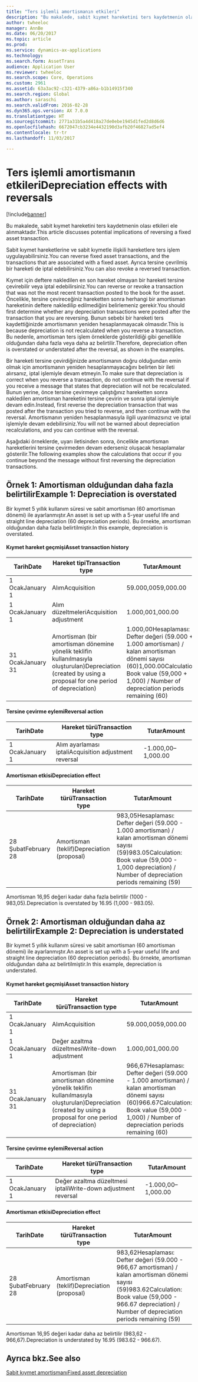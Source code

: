 ```yaml
---
title: "Ters işlemli amortismanın etkileri"
description: "Bu makalede, sabit kıymet hareketini ters kaydetmenin olası etkileri ele alınmaktadır."
author: twheeloc
manager: AnnBe
ms.date: 06/20/2017
ms.topic: article
ms.prod: 
ms.service: dynamics-ax-applications
ms.technology: 
ms.search.form: AssetTrans
audience: Application User
ms.reviewer: twheeloc
ms.search.scope: Core, Operations
ms.custom: 2961
ms.assetid: 63a3ac92-c321-4379-a86a-b1b14915f340
ms.search.region: Global
ms.author: saraschi
ms.search.validFrom: 2016-02-28
ms.dyn365.ops.version: AX 7.0.0
ms.translationtype: HT
ms.sourcegitcommit: 2771a31b5a4d418a27de0ebe1945d1fed2d8d6d6
ms.openlocfilehash: 6672047cb3234e4432190d3afb20f46827ad5ef4
ms.contentlocale: tr-tr
ms.lasthandoff: 11/03/2017

---
```


# <a name="depreciation-effects-with-reversals"></a><span data-ttu-id="a5474-103">Ters işlemli amortismanın etkileri</span><span class="sxs-lookup"><span data-stu-id="a5474-103">Depreciation effects with reversals</span></span>

[!include[banner](../includes/banner.md)]


<span data-ttu-id="a5474-104">Bu makalede, sabit kıymet hareketini ters kaydetmenin olası etkileri ele alınmaktadır.</span><span class="sxs-lookup"><span data-stu-id="a5474-104">This article discusses potential implications of reversing a fixed asset transaction.</span></span> 

<span data-ttu-id="a5474-105">Sabit kıymet hareketlerine ve sabit kıymetle ilişkili hareketlere ters işlem uygulayabilirsiniz.</span><span class="sxs-lookup"><span data-stu-id="a5474-105">You can reverse fixed asset transactions, and the transactions that are associated with a fixed asset.</span></span> <span data-ttu-id="a5474-106">Ayrıca tersine çevrilmiş bir hareketi de iptal edebilirsiniz.</span><span class="sxs-lookup"><span data-stu-id="a5474-106">You can also revoke a reversed transaction.</span></span> 

<span data-ttu-id="a5474-107">Kıymet için deftere nakledilen en son hareket olmayan bir hareketi tersine çevirebilir veya iptal edebilirsiniz.</span><span class="sxs-lookup"><span data-stu-id="a5474-107">You can reverse or revoke a transaction that was not the most recent transaction posted to the book for the asset.</span></span> <span data-ttu-id="a5474-108">Öncelikle, tersine çevireceğiniz hareketten sonra herhangi bir amortisman hareketinin deftere nakledilip edilmediğini belirlemeniz gerekir.</span><span class="sxs-lookup"><span data-stu-id="a5474-108">You should first determine whether any depreciation transactions were posted after the transaction that you are reversing.</span></span> <span data-ttu-id="a5474-109">Bunun sebebi bir hareketi ters kaydettiğinizde amortismanın yeniden hesaplanmayacak olmasıdır.</span><span class="sxs-lookup"><span data-stu-id="a5474-109">This is because depreciation is not recalculated when you reverse a transaction.</span></span> <span data-ttu-id="a5474-110">Bu nedenle, amortisman ters işlem örneklerde gösterildiği gibi genellikle olduğundan daha fazla veya daha az belirtilir.</span><span class="sxs-lookup"><span data-stu-id="a5474-110">Therefore, depreciation often is overstated or understated after the reversal, as shown in the examples.</span></span> 

<span data-ttu-id="a5474-111">Bir hareketi tersine çevirdiğinizde amortismanın doğru olduğundan emin olmak için amortismanın yeniden hesaplanmayacağını belirten bir ileti alırsanız, iptal işlemiyle devam etmeyin.</span><span class="sxs-lookup"><span data-stu-id="a5474-111">To make sure that depreciation is correct when you reverse a transaction, do not continue with the reversal if you receive a message that states that depreciation will not be recalculated.</span></span> <span data-ttu-id="a5474-112">Bunun yerine, önce tersine çevirmeye çalıştığınız hareketten sonra nakledilen amortisman hareketini tersine çevirin ve sonra iptal işlemiyle devam edin.</span><span class="sxs-lookup"><span data-stu-id="a5474-112">Instead, first reverse the depreciation transaction that was posted after the transaction you tried to reverse, and then continue with the reversal.</span></span> <span data-ttu-id="a5474-113">Amortismanın yeniden hesaplanmasıyla ilgili uyarılmazsınız ve iptal işlemiyle devam edebilirsiniz.</span><span class="sxs-lookup"><span data-stu-id="a5474-113">You will not be warned about depreciation recalculations, and you can continue with the reversal.</span></span> 

<span data-ttu-id="a5474-114">Aşağıdaki örneklerde, uyarı iletisinden sonra, öncelikle amortisman hareketlerini tersine çevirmeden devam ederseniz oluşacak hesaplamalar gösterilir.</span><span class="sxs-lookup"><span data-stu-id="a5474-114">The following examples show the calculations that occur if you continue beyond the message without first reversing the depreciation transactions.</span></span>

## <a name="example-1-depreciation-is-overstated"></a><span data-ttu-id="a5474-115"> Örnek 1: Amortisman olduğundan daha fazla belirtilir</span><span class="sxs-lookup"><span data-stu-id="a5474-115">Example 1: Depreciation is overstated</span></span>
<span data-ttu-id="a5474-116">Bir kıymet 5 yıllık kullanım süresi ve sabit amortisman (60 amortisman dönemi) ile ayarlanmıştır.</span><span class="sxs-lookup"><span data-stu-id="a5474-116">An asset is set up with a 5-year useful life and straight line depreciation (60 depreciation periods).</span></span> <span data-ttu-id="a5474-117">Bu örnekte, amortisman olduğundan daha fazla belirtilmiştir.</span><span class="sxs-lookup"><span data-stu-id="a5474-117">In this example, depreciation is overstated.</span></span>
#### <a name="asset-transaction-history"></a><span data-ttu-id="a5474-118">Kıymet hareket geçmişi</span><span class="sxs-lookup"><span data-stu-id="a5474-118">Asset transaction history</span></span>

| <span data-ttu-id="a5474-119">Tarih</span><span class="sxs-lookup"><span data-stu-id="a5474-119">Date</span></span>       | <span data-ttu-id="a5474-120">Hareket tipi</span><span class="sxs-lookup"><span data-stu-id="a5474-120">Transaction type</span></span>                                                          | <span data-ttu-id="a5474-121">Tutar</span><span class="sxs-lookup"><span data-stu-id="a5474-121">Amount</span></span>                                    |
|------------|---------------------------------------------------------------------------|-------------------------------------------|
| <span data-ttu-id="a5474-122">1 Ocak</span><span class="sxs-lookup"><span data-stu-id="a5474-122">January 1</span></span>  | <span data-ttu-id="a5474-123">Alım</span><span class="sxs-lookup"><span data-stu-id="a5474-123">Acquisition</span></span>                                                               | <span data-ttu-id="a5474-124">59.000,00</span><span class="sxs-lookup"><span data-stu-id="a5474-124">59,000.00</span></span>                                 |
| <span data-ttu-id="a5474-125">1 Ocak</span><span class="sxs-lookup"><span data-stu-id="a5474-125">January 1</span></span>  | <span data-ttu-id="a5474-126">Alım düzeltmeleri</span><span class="sxs-lookup"><span data-stu-id="a5474-126">Acquisition adjustment</span></span>                                                    | <span data-ttu-id="a5474-127">1.000,00</span><span class="sxs-lookup"><span data-stu-id="a5474-127">1,000.00</span></span>                                  |
| <span data-ttu-id="a5474-128">31 Ocak</span><span class="sxs-lookup"><span data-stu-id="a5474-128">January 31</span></span> | <span data-ttu-id="a5474-129">Amortisman (bir amortisman dönemine yönelik teklifin kullanılmasıyla oluşturulan)</span><span class="sxs-lookup"><span data-stu-id="a5474-129">Depreciation (created by using a proposal for one period of depreciation)</span></span> | <span data-ttu-id="a5474-130">1.000,00Hesaplaması: Defter değeri (59.000 + 1.000 amortisman) / kalan amortisman dönemi sayısı (60)</span><span class="sxs-lookup"><span data-stu-id="a5474-130">1,000.00Calculation: Book value (59,000 + 1,000) / Number of depreciation periods remaining (60)</span></span> |

#### <a name="reversal-action"></a><span data-ttu-id="a5474-131">Tersine çevirme eylemi</span><span class="sxs-lookup"><span data-stu-id="a5474-131">Reversal action</span></span>

| <span data-ttu-id="a5474-132">Tarih</span><span class="sxs-lookup"><span data-stu-id="a5474-132">Date</span></span>      | <span data-ttu-id="a5474-133">Hareket türü</span><span class="sxs-lookup"><span data-stu-id="a5474-133">Transaction type</span></span>                | <span data-ttu-id="a5474-134">Tutar</span><span class="sxs-lookup"><span data-stu-id="a5474-134">Amount</span></span>    |
|-----------|---------------------------------|-----------|
| <span data-ttu-id="a5474-135">1 Ocak</span><span class="sxs-lookup"><span data-stu-id="a5474-135">January 1</span></span> | <span data-ttu-id="a5474-136">Alım ayarlaması iptali</span><span class="sxs-lookup"><span data-stu-id="a5474-136">Acquisition adjustment reversal</span></span> | <span data-ttu-id="a5474-137">-1.000,00</span><span class="sxs-lookup"><span data-stu-id="a5474-137">–1,000.00</span></span> |

#### <a name="depreciation-effect"></a><span data-ttu-id="a5474-138">Amortisman etkisi</span><span class="sxs-lookup"><span data-stu-id="a5474-138">Depreciation effect</span></span>

| <span data-ttu-id="a5474-139">Tarih</span><span class="sxs-lookup"><span data-stu-id="a5474-139">Date</span></span>        | <span data-ttu-id="a5474-140">Hareket türü</span><span class="sxs-lookup"><span data-stu-id="a5474-140">Transaction type</span></span>        | <span data-ttu-id="a5474-141">Tutar</span><span class="sxs-lookup"><span data-stu-id="a5474-141">Amount</span></span>                                                                                |
|-------------|-------------------------|---------------------------------------------------------------------------------------|
| <span data-ttu-id="a5474-142">28 Şubat</span><span class="sxs-lookup"><span data-stu-id="a5474-142">February 28</span></span> | <span data-ttu-id="a5474-143">Amortisman (teklif)</span><span class="sxs-lookup"><span data-stu-id="a5474-143">Depreciation (proposal)</span></span> | <span data-ttu-id="a5474-144">983,05Hesaplaması: Defter değeri (59.000 - 1.000 amortisman) / kalan amortisman dönemi sayısı (59)</span><span class="sxs-lookup"><span data-stu-id="a5474-144">983.05Calculation: Book value (59,000 - 1,000 depreciation) / Number of depreciation periods remaining (59)</span></span> |

<span data-ttu-id="a5474-145">Amortisman 16,95 değeri kadar daha fazla belirtilir (1000 - 983,05).</span><span class="sxs-lookup"><span data-stu-id="a5474-145">Depreciation is overstated by 16.95 (1,000 - 983.05).</span></span>

## <a name="example-2-depreciation-is-understated"></a><span data-ttu-id="a5474-146"> Örnek 2: Amortisman olduğundan daha az belirtilir</span><span class="sxs-lookup"><span data-stu-id="a5474-146">Example 2: Depreciation is understated</span></span>
<span data-ttu-id="a5474-147">Bir kıymet 5 yıllık kullanım süresi ve sabit amortisman (60 amortisman dönemi) ile ayarlanmıştır.</span><span class="sxs-lookup"><span data-stu-id="a5474-147">An asset is set up with a 5-year useful life and straight line depreciation (60 depreciation periods).</span></span> <span data-ttu-id="a5474-148">Bu örnekte, amortisman olduğundan daha az belirtilmiştir.</span><span class="sxs-lookup"><span data-stu-id="a5474-148">In this example, depreciation is understated.</span></span>
#### <a name="asset-transaction-history"></a><span data-ttu-id="a5474-149">Kıymet hareket geçmişi</span><span class="sxs-lookup"><span data-stu-id="a5474-149">Asset transaction history</span></span>

| <span data-ttu-id="a5474-150">Tarih</span><span class="sxs-lookup"><span data-stu-id="a5474-150">Date</span></span>       | <span data-ttu-id="a5474-151">Hareket türü</span><span class="sxs-lookup"><span data-stu-id="a5474-151">Transaction type</span></span>                                                          | <span data-ttu-id="a5474-152">Tutar</span><span class="sxs-lookup"><span data-stu-id="a5474-152">Amount</span></span>                                      |
|------------|---------------------------------------------------------------------------|---------------------------------------------|
| <span data-ttu-id="a5474-153">1 Ocak</span><span class="sxs-lookup"><span data-stu-id="a5474-153">January 1</span></span>  | <span data-ttu-id="a5474-154">Alım</span><span class="sxs-lookup"><span data-stu-id="a5474-154">Acquisition</span></span>                                                               | <span data-ttu-id="a5474-155">59.000,00</span><span class="sxs-lookup"><span data-stu-id="a5474-155">59,000.00</span></span>                                   |
| <span data-ttu-id="a5474-156">1 Ocak</span><span class="sxs-lookup"><span data-stu-id="a5474-156">January 1</span></span>  | <span data-ttu-id="a5474-157">Değer azaltma düzeltmesi</span><span class="sxs-lookup"><span data-stu-id="a5474-157">Write-down adjustment</span></span>                                                     | <span data-ttu-id="a5474-158">1.000,00</span><span class="sxs-lookup"><span data-stu-id="a5474-158">1,000.00</span></span>                                    |
| <span data-ttu-id="a5474-159">31 Ocak</span><span class="sxs-lookup"><span data-stu-id="a5474-159">January 31</span></span> | <span data-ttu-id="a5474-160">Amortisman (bir amortisman dönemine yönelik teklifin kullanılmasıyla oluşturulan)</span><span class="sxs-lookup"><span data-stu-id="a5474-160">Depreciation (created by using a proposal for one period of depreciation)</span></span> | <span data-ttu-id="a5474-161">966,67Hesaplaması: Defter değeri (59.000 - 1.000 amortisman) / kalan amortisman dönemi sayısı (60)</span><span class="sxs-lookup"><span data-stu-id="a5474-161">966.67Calculation: Book value (59,000 - 1,000) / Number of depreciation periods remaining (60)</span></span> |

#### <a name="reversal-action"></a><span data-ttu-id="a5474-162">Tersine çevirme eylemi</span><span class="sxs-lookup"><span data-stu-id="a5474-162">Reversal action</span></span>

| <span data-ttu-id="a5474-163">Tarih</span><span class="sxs-lookup"><span data-stu-id="a5474-163">Date</span></span>      | <span data-ttu-id="a5474-164">Hareket türü</span><span class="sxs-lookup"><span data-stu-id="a5474-164">Transaction type</span></span>               | <span data-ttu-id="a5474-165">Tutar</span><span class="sxs-lookup"><span data-stu-id="a5474-165">Amount</span></span>    |
|-----------|--------------------------------|-----------|
| <span data-ttu-id="a5474-166">1 Ocak</span><span class="sxs-lookup"><span data-stu-id="a5474-166">January 1</span></span> | <span data-ttu-id="a5474-167">Değer azaltma düzeltmesi iptali</span><span class="sxs-lookup"><span data-stu-id="a5474-167">Write-down adjustment reversal</span></span> | <span data-ttu-id="a5474-168">-1.000,00</span><span class="sxs-lookup"><span data-stu-id="a5474-168">–1,000.00</span></span> |

#### <a name="depreciation-effect"></a><span data-ttu-id="a5474-169">Amortisman etkisi</span><span class="sxs-lookup"><span data-stu-id="a5474-169">Depreciation effect</span></span>

| <span data-ttu-id="a5474-170">Tarih</span><span class="sxs-lookup"><span data-stu-id="a5474-170">Date</span></span>        | <span data-ttu-id="a5474-171">Hareket türü</span><span class="sxs-lookup"><span data-stu-id="a5474-171">Transaction type</span></span>        | <span data-ttu-id="a5474-172">Tutar</span><span class="sxs-lookup"><span data-stu-id="a5474-172">Amount</span></span>                                                                                       |
|-------------|-------------------------|----------------------------------------------------------------------------------------------|
| <span data-ttu-id="a5474-173">28 Şubat</span><span class="sxs-lookup"><span data-stu-id="a5474-173">February 28</span></span> | <span data-ttu-id="a5474-174">Amortisman (teklif)</span><span class="sxs-lookup"><span data-stu-id="a5474-174">Depreciation (proposal)</span></span> | <span data-ttu-id="a5474-175">983,62Hesaplaması: Defter değeri (59.000 - 966,67 amortisman) / kalan amortisman dönemi sayısı (59)</span><span class="sxs-lookup"><span data-stu-id="a5474-175">983.62Calculation: Book value (59,000 - 966.67 depreciation) / Number of depreciation periods remaining (59)</span></span> |

<span data-ttu-id="a5474-176">Amortisman 16,95 değeri kadar daha az belirtilir (983,62 - 966,67).</span><span class="sxs-lookup"><span data-stu-id="a5474-176">Depreciation is understated by 16.95 (983.62 - 966.67).</span></span>



<a name="see-also"></a><span data-ttu-id="a5474-177">Ayrıca bkz.</span><span class="sxs-lookup"><span data-stu-id="a5474-177">See also</span></span>
--------

[<span data-ttu-id="a5474-178">Sabit kıymet amortismanı</span><span class="sxs-lookup"><span data-stu-id="a5474-178">Fixed asset depreciation</span></span>](fixed-asset-depreciation.md)





